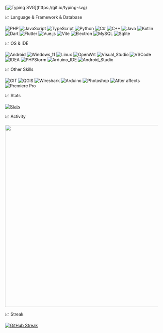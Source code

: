 [![Typing SVG](https://readme-typing-svg.demolab.com?font=Fira+Code&pause=1000&width=435&lines=%E6%98%AF%E4%BE%AC%E5%8B%BF%E6%9C%9B;This+is+fosky(FoskyM).)](https://git.io/typing-svg)

📈 Language & Framework & Database

![PHP](https://img.shields.io/badge/PHP-777BB4?style=flat-square&logo=php&logoColor=white)
![JavaScript](https://img.shields.io/badge/JavaScript-323330?style=flat-square&logo=javascript&logoColor=F7DF1E)
![TypeScript](https://img.shields.io/badge/TypeScript-007ACC?style=flat-square&logo=typescript&logoColor=white)
![Python](https://img.shields.io/badge/Python-FFD43B?style=flat-square&logo=python&logoColor=blue)
![C#](https://img.shields.io/badge/C%23-239120?style=flat-square&logo=csharp&logoColor=white)
![C++](https://img.shields.io/badge/C%2B%2B-00599C?style=flat-square&logo=c%2B%2B&logoColor=white)
![Java](https://img.shields.io/badge/-Java-007396?style=flat-square&logo=java&logoColor=white)
![Kotlin](https://img.shields.io/badge/Kotlin-B125EA?style=flat-square&logo=kotlin&logoColor=white)
![Dart](https://img.shields.io/badge/Dart-0175C2?style=flat-square&logo=dart&logoColor=white)
![Flutter](https://img.shields.io/badge/Flutter-02569B?style=flat-square&logo=flutter&logoColor=white)
![Vue.js](https://img.shields.io/badge/Vue.js-35495E?style=flat-square&logo=vuedotjs&logoColor=4FC08D)
![Vite](https://img.shields.io/badge/Vite-B73BFE?style=flat-square&logo=vite&logoColor=FFD62E)
![Electron](https://img.shields.io/badge/Electron-2B2E3A?style=flat-square&logo=electron&logoColor=9FEAF9)
![MySQL](https://img.shields.io/badge/MySQL-005C84?style=flat-square&logo=mysql&logoColor=white)
![Sqlite](https://img.shields.io/badge/Sqlite-003B57?style=flat-square&logo=sqlite&logoColor=white)

📈 OS & IDE

![Android](https://img.shields.io/badge/Android-3DDC84?style=flat-square&logo=android&logoColor=white)
![Windows_11](https://img.shields.io/badge/Windows_11-0078d4?style=flat-square&logo=windows-11&logoColor=white)
![Linux](https://img.shields.io/badge/Linux-FCC624?style=flat-square&logo=linux&logoColor=black)
![OpenWrt](https://img.shields.io/badge/OpenWrt-00B5E2?style=flat-square&logo=OpenWrt&logoColor=white)
![Visual_Studio](https://img.shields.io/badge/Visual_Studio-5C2D91?style=flat-square&logo=visual%20studio&logoColor=white)
![VSCode](https://img.shields.io/badge/VSCode-0078D4?style=flat-square&logo=visual%20studio%20code&logoColor=white)
![IDEA](https://img.shields.io/badge/IntelliJ_IDEA-000000.svg?style=flat-square&logo=intellij-idea&logoColor=white)
![PHPStorm](https://img.shields.io/badge/-PHPStorm-181717?style=flat-square&logo=phpstorm&logoColor=white)
![Arduino_IDE](https://img.shields.io/badge/Arduino_IDE-00979D?style=flat-square&logo=arduino&logoColor=white)
![Android_Studio](https://img.shields.io/badge/Android_Studio-3DDC84?style=flat-square&logo=android-studio&logoColor=white)

📈 Other Skills

![GIT](https://img.shields.io/badge/GIT-E44C30?style=flat-square&logo=git&logoColor=white)
![QGIS](https://img.shields.io/badge/QGIS-93b023?&style=flat-square&logo=qgis&logoColor=white)
![Wireshark](https://img.shields.io/badge/Wireshark-1679A7?style=flat-square&logo=Wireshark&logoColor=white)
![Arduino](https://img.shields.io/badge/Arduino-00979D?style=flat-square&logo=Arduino&logoColor=white)
![Photoshop](https://img.shields.io/badge/Photoshop-31A8FF?style=flat-square&logo=Adobe%20Photoshop&logoColor=black)
![After affects](https://img.shields.io/badge/After%20affects-CF96FD?style=flat-square&logo=Adobe%20after%20effects&logoColor=393665)
![Premiere Pro](https://img.shields.io/badge/Premiere%20Pro-9999FF?style=flat-square&logo=Adobe%20Premiere%20Pro&logoColor=white)

📈 Stats

[![Stats](https://gh-stats.vercel.fosky.top/api?username=FoskyM&show_icons=true&theme=radical&hide_border=true&include_all_commits=true&count_private=true)](https://github.com/anuraghazra/github-readme-stats)

📈 Activity

<img src="https://github-readme-activity-graph.vercel.app/graph?username=FoskyM&theme=dracula" width="600px"/>

📈 Streak

[![GitHub Streak](https://streak-stats.demolab.com/?user=FoskyM&theme=radical&hide_border=true)](https://git.io/streak-stats)
